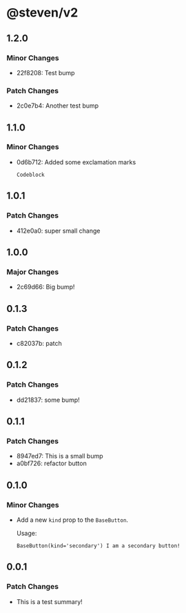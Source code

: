 # @steven/v2

## 1.2.0

### Minor Changes

- 22f8208: Test bump

### Patch Changes

- 2c0e7b4: Another test bump

## 1.1.0

### Minor Changes

- 0d6b712: Added some exclamation marks

  ```
  Codeblock
  ```

## 1.0.1

### Patch Changes

- 412e0a0: super small change

## 1.0.0

### Major Changes

- 2c69d66: Big bump!

## 0.1.3

### Patch Changes

- c82037b: patch

## 0.1.2

### Patch Changes

- dd21837: some bump!

## 0.1.1

### Patch Changes

- 8947ed7: This is a small bump
- a0bf726: refactor button

## 0.1.0

### Minor Changes

- Add a new `kind` prop to the `BaseButton`.

  Usage:

  ```
  BaseButton(kind='secondary') I am a secondary button!
  ```

## 0.0.1

### Patch Changes

- This is a test summary!
